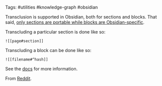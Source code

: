 Tags: #utilities #knowledge-graph #obsidian

Transclusion is supported in Obsidian, both for sections and blocks.  That said, [only sections are portable while blocks are Obsidian-specific](https://help.obsidian.md/How+to/Link+to+blocks#Interoperability).

Transcluding a particular section is done like so:
```
![[page#section]]
```
Transcluding a block can be done like so:
```
![[filename#^hash]]
```

See the [docs](https://help.obsidian.md/How+to/Link+to+blocks#Interoperability) for more information.

From [Reddit](https://old.reddit.com/r/ObsidianMD/comments/mbale8/transclusion_in_obsidian/).